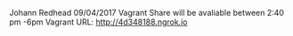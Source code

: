 Johann Redhead
09/04/2017
Vagrant Share will be avaliable between 2:40 pm -6pm
Vagrant URL: http://4d348188.ngrok.io
